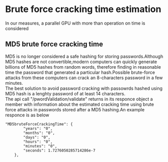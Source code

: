 # Brute force cracking time estimation
In our measures, a parallel GPU with more than operation on time is considered

## MD5 brute force cracking time
MD5 is no longer considered a safe hashing for storing passwords.Although MD5 hashes are not convertible,modern computers can quickly generate billions of MD5 hashes from random words,
therefore finding in reasonable time the password that generated a particular hash.Possible brute-force attacks from 
these computers can crack an 8-characters password in a few minutes.\
The best solution to avoid password cracking with passowrds hashed using MD5 hash is a lenghty password of at least 14 characters.\
The api call "/pwordValidation/validate" returns in its responce object a member with information about the estimated cracking time using
brute force attacks in passwords stored after a MD5 hashing.An example responce is as below
~~~ 
"MD5bruteForceCrackingTime": {
        "years": "0",
        "months": "0",
        "days": "0",
        "hours": "0",
        "minutes": "0",
        "seconds": 1.7276050285714286e-7
    },
~~~ 


